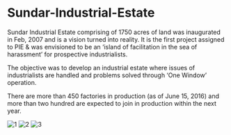 # Sundar-Industrial-Estate
Sundar Industrial Estate comprising of 1750 acres of land was inaugurated in Feb, 2007 and is a vision turned into reality. 
It is the first project assigned to PIE & was envisioned to be an ‘island of facilitation in the sea of harassment’ for prospective industrialists.

The objective was to develop an industrial estate where issues of industrialists are handled and problems solved through ‘One Window’ operation.

There are more than 450 factories in production (as of June 15, 2016) and more than two hundred are expected to join in production within the next year.

![1](https://user-images.githubusercontent.com/92082198/138645910-ad4f5da5-f80e-4953-ba3c-0dabaa61a1b3.jpg)
![2](https://user-images.githubusercontent.com/92082198/138645914-a15b2de3-1fdc-41a5-b3f6-f249f1034e30.jpg)
![3](https://user-images.githubusercontent.com/92082198/138645916-915096c5-1f70-43f4-9f20-d40cec2e7995.jpg)
